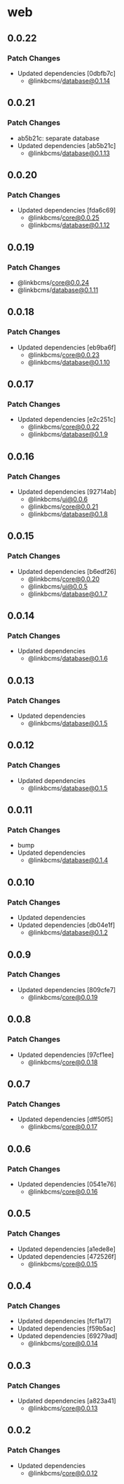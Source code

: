 # web

## 0.0.22

### Patch Changes

- Updated dependencies [0dbfb7c]
  - @linkbcms/database@0.1.14

## 0.0.21

### Patch Changes

- ab5b21c: separate database
- Updated dependencies [ab5b21c]
  - @linkbcms/database@0.1.13

## 0.0.20

### Patch Changes

- Updated dependencies [fda6c69]
  - @linkbcms/core@0.0.25
  - @linkbcms/database@0.1.12

## 0.0.19

### Patch Changes

- @linkbcms/core@0.0.24
- @linkbcms/database@0.1.11

## 0.0.18

### Patch Changes

- Updated dependencies [eb9ba6f]
  - @linkbcms/core@0.0.23
  - @linkbcms/database@0.1.10

## 0.0.17

### Patch Changes

- Updated dependencies [e2c251c]
  - @linkbcms/core@0.0.22
  - @linkbcms/database@0.1.9

## 0.0.16

### Patch Changes

- Updated dependencies [92714ab]
  - @linkbcms/ui@0.0.6
  - @linkbcms/core@0.0.21
  - @linkbcms/database@0.1.8

## 0.0.15

### Patch Changes

- Updated dependencies [b6edf26]
  - @linkbcms/core@0.0.20
  - @linkbcms/ui@0.0.5
  - @linkbcms/database@0.1.7

## 0.0.14

### Patch Changes

- Updated dependencies
  - @linkbcms/database@0.1.6

## 0.0.13

### Patch Changes

- Updated dependencies
  - @linkbcms/database@0.1.5

## 0.0.12

### Patch Changes

- Updated dependencies
  - @linkbcms/database@0.1.5

## 0.0.11

### Patch Changes

- bump
- Updated dependencies
  - @linkbcms/database@0.1.4

## 0.0.10

### Patch Changes

- Updated dependencies
- Updated dependencies [db04e1f]
  - @linkbcms/database@0.1.2

## 0.0.9

### Patch Changes

- Updated dependencies [809cfe7]
  - @linkbcms/core@0.0.19

## 0.0.8

### Patch Changes

- Updated dependencies [97cf1ee]
  - @linkbcms/core@0.0.18

## 0.0.7

### Patch Changes

- Updated dependencies [dff50f5]
  - @linkbcms/core@0.0.17

## 0.0.6

### Patch Changes

- Updated dependencies [0541e76]
  - @linkbcms/core@0.0.16

## 0.0.5

### Patch Changes

- Updated dependencies [a1ede8e]
- Updated dependencies [472526f]
  - @linkbcms/core@0.0.15

## 0.0.4

### Patch Changes

- Updated dependencies [fcf1a17]
- Updated dependencies [f59b5ac]
- Updated dependencies [69279ad]
  - @linkbcms/core@0.0.14

## 0.0.3

### Patch Changes

- Updated dependencies [a823a41]
  - @linkbcms/core@0.0.13

## 0.0.2

### Patch Changes

- Updated dependencies
  - @linkbcms/core@0.0.12
